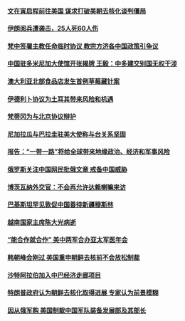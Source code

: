 #### [文在寅启程前往美国 谋求打破美朝去核化谈判僵局](../pages/z__yoerrvp/4583389.md) 

#### [伊朗阅兵遭袭击，25人死60人伤 ](../pages/z__yoerrvp/4583057.md) 

#### [梵中签署主教任命临时协议 教宗方济各中国政策引争议](../pages/z__yoerrvp/4582843.md) 

#### [中国驻多米尼加大使馆开张揭牌 王毅：中多建交别国无权干涉](../pages/z__yoerrvp/4582673.md) 

#### [澳大利亚北部食品店发生首例草莓藏针案](../pages/z__yoerrvp/4582638.md) 

#### [伊德利卜协议为土耳其带来风险和机遇](../pages/z__yoerrvp/4582632.md) 

#### [梵蒂冈为与北京协议辩护](../pages/z__yoerrvp/4582606.md) 

#### [尼加拉瓜与巴拉圭驻美大使称与台关系坚固](../pages/z__yoerrvp/4582274.md) 

#### [报告：“一带一路”将给全球带来地缘政治、经济和军事风险](../pages/z__yoerrvp/4582232.md) 

#### [俄罗斯关注中国网民批俄文章 戒备中国威胁](../pages/z__yoerrvp/4581523.md) 

#### [博茨瓦纳外交官：不会再允许达赖喇嘛来访](../pages/z__yoerrvp/4581489.md) 

#### [巴基斯坦罕见敦促中国善待新疆穆斯林](../pages/z__yoerrvp/4581446.md) 

#### [越南国家主席陈大光病逝](../pages/z__yoerrvp/4581162.md) 

#### [“能合作就合作” 美中两军合办亚太军医年会](../pages/z__yoerrvp/4581137.md) 

#### [韩朝峰会刚过 美国重申朝鲜去核前不会放松制裁](../pages/z__yoerrvp/4581104.md) 

#### [沙特阿拉伯加入中巴经济走廊项目](../pages/z__yoerrvp/4581042.md) 

#### [特朗普政府认为朝鲜去核化取得进展 专家认为前景模糊](../pages/z__yoerrvp/4580253.md) 

#### [因从俄军购 美国制裁中国军队装备发展部及其部长](../pages/z__yoerrvp/4580190.md) 

